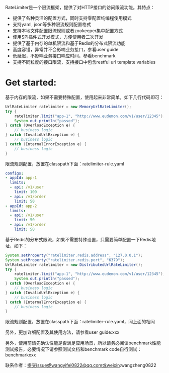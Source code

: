 
RateLimiter是一个限流框架，提供了对HTTP接口的访问限流功能。其特点：
* 提供了各种灵活的配置方式，同时支持零配置纯编程使用模式
* 支持yaml, json等多种限流规则配置格式
* 支持本地文件配置限流规则或者zookeeper集中配置方式
* 使用SPI插件式开发模式，方便使用者二次开发
* 提供了基于内存的单机限流和基于Redis的分布式限流功能
* 高度容错，异常并不会影响业务接口，参看user guide
* 低延迟，不影响业务接口响应时间，参看benchmark
* 支持不同粒度的接口限流，支持接口中包含restful url template variables

# Get started:
基于内存的限流，如果不需要特殊配置，使用起来非常简单，如下几行代码即可：
```java
UrlRateLimiter ratelimiter = new MemoryUrlRateLimiter();
try {
	ratelimiter.limit("app-1", "http://www.eudemon.com/v1/user/12345");
	System.out.println("passed");
} catch (OverloadException e) {
	// business logic
} catch (InvalidUrlException e) {
	// business logic
} catch (InternalErrorException e) {
	// business logic
}
```
限流规则配置，放置在classpath下面：ratelimiter-rule.yaml
```yaml
configs:
- appId: app-1
  limits:
  - api: /v1/user
    limit: 100
  - api: /v1/order
    limit: 50
- appId: app-2
  limits:
  - api: /v1/user
    limit: 50
  - api: /v1/order
    limit: 50
```

基于Redis的分布式限流，如果不需要特殊设置，只需要简单配置一下Redis地址，如下：
```java
System.setProperty("ratelimiter.redis.address", "127.0.0.1");
System.setProperty("ratelimiter.redis.port", "6379");
UrlRateLimiter ratelimiter = new DistributedUrlRateLimiter();
try {
	ratelimiter.limit("app-1", "http://www.eudemon.com/v1/user/12345");
	System.out.println("passed");
} catch (OverloadException e) {
	// business logic
} catch (InvalidUrlException e) {
	// business logic
} catch (InternalErrorException e) {
	// business logic
}
```
限流规则配置，放置在classpath下面：ratelimiter-rule.yaml，同上面的相同

另外，更加详细配置及其使用方法，请参看user guide:xxx
  
另外，使用前请先确认性能是否满足应用场景，所以请务必阅读benchmark性能测试报告，必要情况下请参照测试文档和benchmark code自行测试：benchmarkxxx

联系作者：提交issue或wangyifei0822@qq.com或weixin:wangzheng0822
